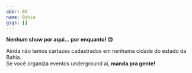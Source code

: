 ```yaml
---
abbr: BA
name: Bahia
gigs: []
---
```


<div class="no-gigs-message">

**Nenhum show por aqui… por enquanto! 😢**

Ainda não temos cartazes cadastrados em nenhuma cidade do estado da Bahia.  
Se você organiza eventos underground aí, **manda pra gente!**

</div>